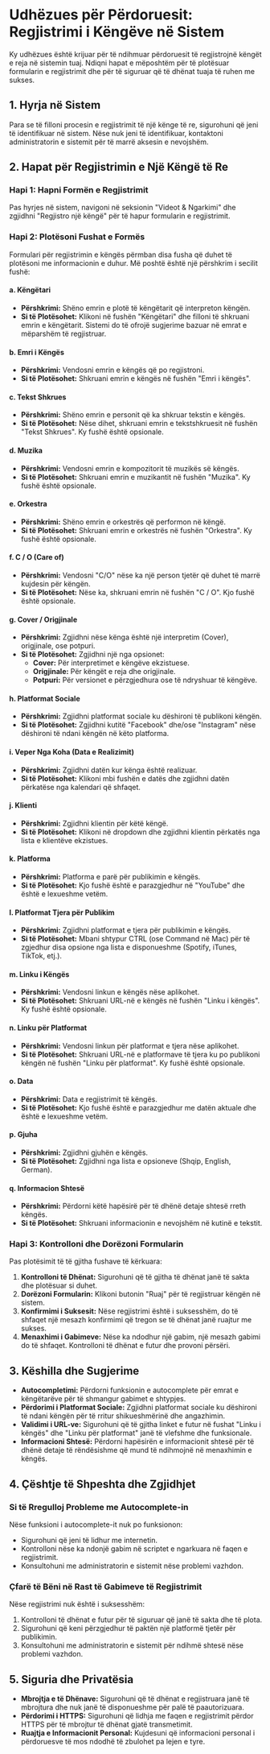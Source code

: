 # Udhëzues për Përdoruesit: Regjistrimi i Këngëve në Sistem

Ky udhëzues është krijuar për të ndihmuar përdoruesit të regjistrojnë këngët e reja në sistemin tuaj. Ndiqni hapat e mëposhtëm për të plotësuar formularin e regjistrimit dhe për të siguruar që të dhënat tuaja të ruhen me sukses.

## 1. Hyrja në Sistem

Para se të filloni procesin e regjistrimit të një kënge të re, sigurohuni që jeni të identifikuar në sistem. Nëse nuk jeni të identifikuar, kontaktoni administratorin e sistemit për të marrë aksesin e nevojshëm.

## 2. Hapat për Regjistrimin e Një Këngë të Re

### Hapi 1: Hapni Formën e Regjistrimit

Pas hyrjes në sistem, navigoni në seksionin "Videot & Ngarkimi" dhe zgjidhni "Regjistro një këngë" për të hapur formularin e regjistrimit.

### Hapi 2: Plotësoni Fushat e Formës

Formulari për regjistrimin e këngës përmban disa fusha që duhet të plotësoni me informacionin e duhur. Më poshtë është një përshkrim i secilit fushë:

#### a. Këngëtari
- **Përshkrimi:** Shëno emrin e plotë të këngëtarit që interpreton këngën.
- **Si të Plotësohet:** Klikoni në fushën "Këngëtari" dhe filloni të shkruani emrin e këngëtarit. Sistemi do të ofrojë sugjerime bazuar në emrat e mëparshëm të regjistruar.

#### b. Emri i Këngës
- **Përshkrimi:** Vendosni emrin e këngës që po regjistroni.
- **Si të Plotësohet:** Shkruani emrin e këngës në fushën "Emri i këngës".

#### c. Tekst Shkrues
- **Përshkrimi:** Shëno emrin e personit që ka shkruar tekstin e këngës.
- **Si të Plotësohet:** Nëse dihet, shkruani emrin e tekstshkruesit në fushën "Tekst Shkrues". Ky fushë është opsionale.

#### d. Muzika
- **Përshkrimi:** Vendosni emrin e kompozitorit të muzikës së këngës.
- **Si të Plotësohet:** Shkruani emrin e muzikantit në fushën "Muzika". Ky fushë është opsionale.

#### e. Orkestra
- **Përshkrimi:** Shëno emrin e orkestrës që performon në këngë.
- **Si të Plotësohet:** Shkruani emrin e orkestrës në fushën "Orkestra". Ky fushë është opsionale.

#### f. C / O (Care of)
- **Përshkrimi:** Vendosni "C/O" nëse ka një person tjetër që duhet të marrë kujdesin për këngën.
- **Si të Plotësohet:** Nëse ka, shkruani emrin në fushën "C / O". Kjo fushë është opsionale.

#### g. Cover / Origjinale
- **Përshkrimi:** Zgjidhni nëse kënga është një interpretim (Cover), origjinale, ose potpuri.
- **Si të Plotësohet:** Zgjidhni një nga opsionet:
  - **Cover:** Për interpretimet e këngëve ekzistuese.
  - **Origjinale:** Për këngët e reja dhe origjinale.
  - **Potpuri:** Për versionet e përzgjedhura ose të ndryshuar të këngëve.

#### h. Platformat Sociale
- **Përshkrimi:** Zgjidhni platformat sociale ku dëshironi të publikoni këngën.
- **Si të Plotësohet:** Zgjidhni kutitë "Facebook" dhe/ose "Instagram" nëse dëshironi të ndani këngën në këto platforma.

#### i. Veper Nga Koha (Data e Realizimit)
- **Përshkrimi:** Zgjidhni datën kur kënga është realizuar.
- **Si të Plotësohet:** Klikoni mbi fushën e datës dhe zgjidhni datën përkatëse nga kalendari që shfaqet.

#### j. Klienti
- **Përshkrimi:** Zgjidhni klientin për këtë këngë.
- **Si të Plotësohet:** Klikoni në dropdown dhe zgjidhni klientin përkatës nga lista e klientëve ekzistues.

#### k. Platforma
- **Përshkrimi:** Platforma e parë për publikimin e këngës.
- **Si të Plotësohet:** Kjo fushë është e parazgjedhur në "YouTube" dhe është e lexueshme vetëm.

#### l. Platformat Tjera për Publikim
- **Përshkrimi:** Zgjidhni platformat e tjera për publikimin e këngës.
- **Si të Plotësohet:** Mbani shtypur CTRL (ose Command në Mac) për të zgjedhur disa opsione nga lista e disponueshme (Spotify, iTunes, TikTok, etj.).

#### m. Linku i Këngës
- **Përshkrimi:** Vendosni linkun e këngës nëse aplikohet.
- **Si të Plotësohet:** Shkruani URL-në e këngës në fushën "Linku i këngës". Ky fushë është opsionale.

#### n. Linku për Platformat
- **Përshkrimi:** Vendosni linkun për platformat e tjera nëse aplikohet.
- **Si të Plotësohet:** Shkruani URL-në e platformave të tjera ku po publikoni këngën në fushën "Linku për platformat". Ky fushë është opsionale.

#### o. Data
- **Përshkrimi:** Data e regjistrimit të këngës.
- **Si të Plotësohet:** Kjo fushë është e parazgjedhur me datën aktuale dhe është e lexueshme vetëm.

#### p. Gjuha
- **Përshkrimi:** Zgjidhni gjuhën e këngës.
- **Si të Plotësohet:** Zgjidhni nga lista e opsioneve (Shqip, English, German).

#### q. Informacion Shtesë
- **Përshkrimi:** Përdorni këtë hapësirë për të dhënë detaje shtesë rreth këngës.
- **Si të Plotësohet:** Shkruani informacionin e nevojshëm në kutinë e tekstit.

### Hapi 3: Kontrolloni dhe Dorëzoni Formularin

Pas plotësimit të të gjitha fushave të kërkuara:

1. **Kontrolloni të Dhënat:** Sigurohuni që të gjitha të dhënat janë të sakta dhe plotësuar si duhet.
2. **Dorëzoni Formularin:** Klikoni butonin "Ruaj" për të regjistruar këngën në sistem.
3. **Konfirmimi i Suksesit:** Nëse regjistrimi është i suksesshëm, do të shfaqet një mesazh konfirmimi që tregon se të dhënat janë ruajtur me sukses.
4. **Menaxhimi i Gabimeve:** Nëse ka ndodhur një gabim, një mesazh gabimi do të shfaqet. Kontrolloni të dhënat e futur dhe provoni përsëri.

## 3. Këshilla dhe Sugjerime

- **Autocompletimi:** Përdorni funksionin e autocomplete për emrat e këngëtarëve për të shmangur gabimet e shtypjes.
- **Përdorimi i Platformat Sociale:** Zgjidhni platformat sociale ku dëshironi të ndani këngën për të rritur shikueshmërinë dhe angazhimin.
- **Validimi i URL-ve:** Sigurohuni që të gjitha linket e futur në fushat "Linku i këngës" dhe "Linku për platformat" janë të vlefshme dhe funksionale.
- **Informacioni Shtesë:** Përdorni hapësirën e informacionit shtesë për të dhënë detaje të rëndësishme që mund të ndihmojnë në menaxhimin e këngës.

## 4. Çështje të Shpeshta dhe Zgjidhjet

### Si të Rregulloj Probleme me Autocomplete-in

Nëse funksioni i autocomplete-it nuk po funksionon:

- Sigurohuni që jeni të lidhur me internetin.
- Kontrolloni nëse ka ndonjë gabim në scriptet e ngarkuara në faqen e regjistrimit.
- Konsultohuni me administratorin e sistemit nëse problemi vazhdon.

### Çfarë të Bëni në Rast të Gabimeve të Regjistrimit

Nëse regjistrimi nuk është i suksesshëm:

1. Kontrolloni të dhënat e futur për të siguruar që janë të sakta dhe të plota.
2. Sigurohuni që keni përzgjedhur të paktën një platformë tjetër për publikimin.
3. Konsultohuni me administratorin e sistemit për ndihmë shtesë nëse problemi vazhdon.

## 5. Siguria dhe Privatësia

- **Mbrojtja e të Dhënave:** Sigurohuni që të dhënat e regjistruara janë të mbrojtura dhe nuk janë të disponueshme për palë të paautorizuara.
- **Përdorimi i HTTPS:** Sigurohuni që lidhja me faqen e regjistrimit përdor HTTPS për të mbrojtur të dhënat gjatë transmetimit.
- **Ruajtja e Informacionit Personal:** Kujdesuni që informacioni personal i përdoruesve të mos ndodhë të zbulohet pa lejen e tyre.
